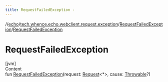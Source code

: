 ```yaml
---
title: RequestFailedException -
---
```

//[echo](../../index.md)/[tech.whence.echo.webclient.request.exception](../index.md)/[RequestFailedException](index.md)/[RequestFailedException](-request-failed-exception.md)



# RequestFailedException  
[jvm]  
Content  
fun [RequestFailedException](-request-failed-exception.md)(request: [Request](../../tech.whence.echo.webclient.request/-request/index.md)<*>, cause: [Throwable](https://kotlinlang.org/api/latest/jvm/stdlib/kotlin/-throwable/index.html)?)  



